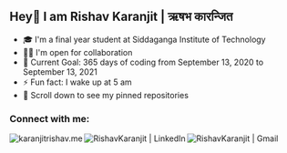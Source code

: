 ## Hey👋 I am Rishav Karanjit | ऋषभ कारन्जित
<ul>
  <li>🎓 I'm a final year student at Siddaganga Institute of Technology</li>
  <li>🤝🏻 I'm open for collaboration</li>
  <li>🎯 Current Goal: 365 days of coding from September 13, 2020 to September 13, 2021</li>
  <li>⚡ Fun fact: I wake up at 5 am
  <li>📌 Scroll down to see my pinned repositories</li>
</ul>

### Connect with me:

[<img align="left" alt="karanjitrishav.me"  src="https://img.shields.io/badge/karanjitrishav.me-%64BAFF.svg?&style=for-the-badge&logoColor=white" />][website]
[<img align="left" alt="RishavKaranjit | LinkedIn" src="https://img.shields.io/badge/linkedin-%230077B5.svg?&style=for-the-badge&logo=linkedin&logoColor=white" />][linkedin]
[<img align="left" alt="RishavKaranjit | Gmail" src="https://img.shields.io/badge/gmail-D14836?&style=for-the-badge&logo=gmail&logoColor=white" />][gmail]
                 

[website]: http://karanjitrishav.me/
[gmail]: mailto:karanjitrishav4@gmail.com
[linkedin]: https://www.linkedin.com/in/rishavkaranjit/
